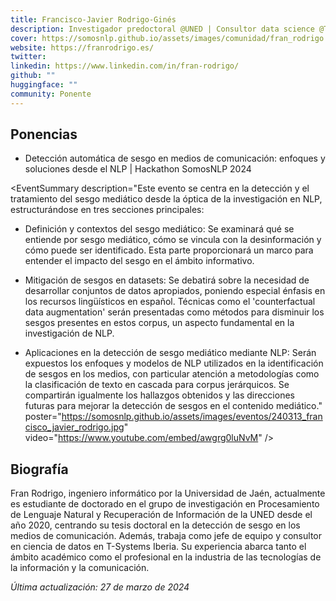 ```yaml
---
title: Francisco-Javier Rodrigo-Ginés
description: Investigador predoctoral @UNED | Consultor data science @T-Systems
cover: https://somosnlp.github.io/assets/images/comunidad/fran_rodrigo.jpg
website: https://franrodrigo.es/
twitter: 
linkedin: https://www.linkedin.com/in/fran-rodrigo/
github: ""
huggingface: ""
community: Ponente
---
```


## Ponencias

- Detección automática de sesgo en medios de comunicación: enfoques y soluciones desde el NLP | Hackathon SomosNLP 2024

<EventSummary
    description="Este evento se centra en la detección y el tratamiento del sesgo mediático desde la óptica de la investigación en NLP, estructurándose en tres secciones principales:

- Definición y contextos del sesgo mediático: Se examinará qué se entiende por sesgo mediático, cómo se vincula con la desinformación y cómo puede ser identificado. Esta parte proporcionará un marco para entender el impacto del sesgo en el ámbito informativo.

- Mitigación de sesgos en datasets: Se debatirá sobre la necesidad de desarrollar conjuntos de datos apropiados, poniendo especial énfasis en los recursos lingüísticos en español. Técnicas como el 'counterfactual data augmentation' serán presentadas como métodos para disminuir los sesgos presentes en estos corpus, un aspecto fundamental en la investigación de NLP.

- Aplicaciones en la detección de sesgo mediático mediante NLP: Serán expuestos los enfoques y modelos de NLP utilizados en la identificación de sesgos en los medios, con particular atención a metodologías como la clasificación de texto en cascada para corpus jerárquicos. Se compartirán igualmente los hallazgos obtenidos y las direcciones futuras para mejorar la detección de sesgos en el contenido mediático."
    poster="https://somosnlp.github.io/assets/images/eventos/240313_francisco_javier_rodrigo.jpg"
    video="https://www.youtube.com/embed/awgrg0luNvM"
/>

## Biografía

Fran Rodrigo, ingeniero informático por la Universidad de Jaén, actualmente es estudiante de doctorado en el grupo de investigación en Procesamiento de Lenguaje Natural y Recuperación de Información de la UNED desde el año 2020, centrando su tesis doctoral en la detección de sesgo en los medios de comunicación. Además, trabaja como jefe de equipo y consultor en ciencia de datos en T-Systems Iberia. Su experiencia abarca tanto el ámbito académico como el profesional en la industria de las tecnologías de la información y la comunicación.

*Última actualización: 27 de marzo de 2024*
